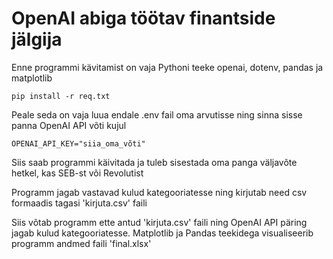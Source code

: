 # OpenAI abiga töötav finantside jälgija

Enne programmi kävitamist on vaja Pythoni teeke openai, dotenv, pandas ja matplotlib
```
pip install -r req.txt
```

Peale seda on vaja luua endale .env fail oma arvutisse ning sinna sisse panna OpenAI API võti kujul
```
OPENAI_API_KEY="siia_oma_võti"
```

Siis saab programmi käivitada ja tuleb sisestada oma panga väljavõte hetkel, kas SEB-st või Revolutist

Programm jagab vastavad kulud kategooriatesse ning kirjutab need csv formaadis tagasi 'kirjuta.csv' faili

Siis võtab programm ette antud 'kirjuta.csv' faili ning OpenAI API päring jagab kulud kategooriatesse. Matplotlib ja Pandas teekidega visualiseerib programm andmed faili 'final.xlsx'
